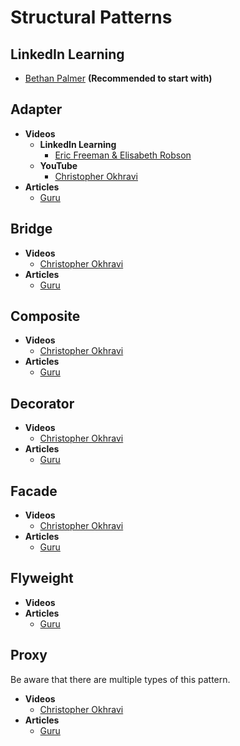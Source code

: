 # Structural Patterns
## LinkedIn Learning
+ [Bethan Palmer](https://www.linkedin.com/learning/java-design-patterns-structural) **(Recommended to start with)**
## Adapter
+ **Videos**
  + **LinkedIn Learning**
    + [Eric Freeman & Elisabeth Robson](https://www.linkedin.com/learning/programming-foundations-design-patterns-2)
  + **YouTube**
    + [Christopher Okhravi](https://www.youtube.com/watch?v=2PKQtcJjYvc)
+ **Articles**
  + [Guru](https://refactoring.guru/design-patterns/adapter)
## Bridge
+ **Videos**
  + [Christopher Okhravi](https://www.youtube.com/watch?v=F1YQ7YRjttI)
+ **Articles**
  + [Guru](https://refactoring.guru/design-patterns/bridge)
## Composite
+ **Videos**
  + [Christopher Okhravi](https://www.youtube.com/watch?v=EWDmWbJ4wRA)
+ **Articles**
  + [Guru](https://refactoring.guru/design-patterns/composite)
## Decorator
+ **Videos**
  + [Christopher Okhravi](https://www.youtube.com/watch?v=GCraGHx6gso&t=2166s)
+ **Articles**
  + [Guru](https://refactoring.guru/design-patterns/decorator)
## Facade
+ **Videos**
  + [Christopher Okhravi](https://www.youtube.com/watch?v=K4FkHVO5iac)
+ **Articles**
  + [Guru](https://refactoring.guru/design-patterns/facade)
## Flyweight
+ **Videos**
+ **Articles**
  + [Guru](https://refactoring.guru/design-patterns/flyweight)
## Proxy
Be aware that there are multiple types of this pattern.
+ **Videos**
  + [Christopher Okhravi](https://www.youtube.com/watch?v=NwaabHqPHeM)
+ **Articles**
  + [Guru](https://refactoring.guru/design-patterns/proxy)
